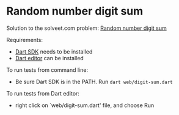 Random number digit sum
=======================

Solution to the solveet.com problem: [Random number digit sum](http://www.solveet.com/exercises/numero-aleatorio-con-sumas-de-sus-digitos/310)

Requirements:

- [Dart SDK](https://www.dartlang.org) needs to be installed
- [Dart editor](https://www.dartlang.org) can be installed

To run tests from command line:

- Be sure Dart SDK is in the PATH. Run `dart web/digit-sum.dart`

To run tests from Dart editor:

- right click on `web/digit-sum.dart' file, and choose Run
